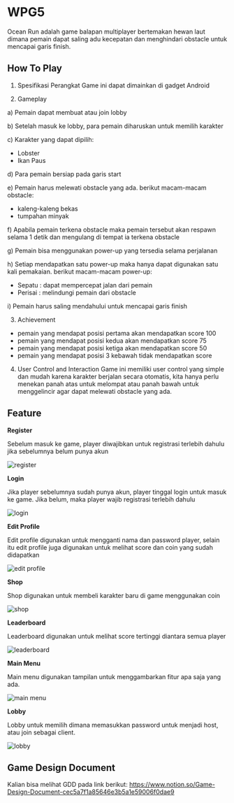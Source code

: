 # WPG5
Ocean Run adalah game balapan multiplayer bertemakan hewan laut dimana pemain dapat saling adu kecepatan dan menghindari obstacle untuk mencapai garis finish.

## How To Play
1. Spesifikasi Perangkat
Game ini dapat dimainkan di gadget Android

2. Gameplay

a) Pemain dapat membuat atau join lobby

b) Setelah masuk ke lobby, para pemain diharuskan untuk memilih karakter

c) Karakter yang dapat dipilih:
- Lobster
- Ikan Paus

d) Para pemain bersiap pada garis start

e) Pemain harus melewati obstacle yang ada. berikut macam-macam obstacle:
- kaleng-kaleng bekas
- tumpahan minyak

f) Apabila pemain terkena obstacle maka pemain tersebut akan respawn selama 1 detik dan mengulang di tempat ia terkena obstacle

g) Pemain bisa menggunakan power-up yang tersedia selama perjalanan

h) Setiap mendapatkan satu power-up maka hanya dapat digunakan satu kali pemakaian. berikut macam-macam power-up:
- Sepatu : dapat mempercepat jalan dari pemain
- Perisai : melindungi pemain dari obstacle

i) Pemain harus saling mendahului untuk mencapai garis finish

3. Achievement
- pemain yang mendapat posisi pertama akan mendapatkan score 100
- pemain yang mendapat posisi kedua akan mendapatkan score 75
- pemain yang mendapat posisi ketiga akan mendapatkan score 50
- pemain yang mendapat posisi 3 kebawah tidak mendapatkan score

4. User Control and Interaction
Game ini memiliki user control yang simple dan mudah karena karakter berjalan secara otomatis, kita hanya perlu menekan panah atas untuk melompat atau panah bawah untuk menggelincir agar dapat melewati obstacle yang ada.

## Feature

**Register**

Sebelum masuk ke game, player diwajibkan untuk registrasi terlebih dahulu jika sebelumnya belum punya akun

![register](https://user-images.githubusercontent.com/63573499/147340909-1c8b24ac-a7a2-4f6a-a255-5f54e41116b5.png)



**Login**

Jika player sebelumnya sudah punya akun, player tinggal login untuk masuk ke game. Jika belum, maka player wajib registrasi terlebih dahulu

![login](https://user-images.githubusercontent.com/63573499/147314271-fc3b31ad-5473-4dbd-b9e8-f393e56d5278.png)



**Edit Profile**

Edit profile digunakan untuk mengganti nama dan password player, selain itu edit profile juga digunakan untuk melihat score dan coin yang sudah didapatkan

![edit profile](https://user-images.githubusercontent.com/63573499/147314348-a885537f-d076-42e2-b75e-fb49fb616e5c.png)



**Shop**

Shop digunakan untuk membeli karakter baru di game menggunakan coin

![shop](https://user-images.githubusercontent.com/63573499/147314441-fed9a38a-d184-467b-8da3-e2db497b3644.png)



**Leaderboard**

Leaderboard digunakan untuk melihat score tertinggi diantara semua player

![leaderboard](https://user-images.githubusercontent.com/63573499/147314453-d67caad2-fc6f-4a7f-ae28-9308d9d754ab.png)



**Main Menu**

Main menu digunakan tampilan untuk menggambarkan fitur apa saja yang ada.

![main menu](https://user-images.githubusercontent.com/63573499/147314457-6095f599-0298-405a-ac6f-6cb0fc12f852.png)



**Lobby**

Lobby untuk memilih dimana memasukkan password untuk menjadi host, atau join sebagai client.

![lobby](https://user-images.githubusercontent.com/63573499/147314461-7b0d5898-bcd1-4c6d-869d-09e4cf5010c6.png)



## Game Design Document

Kalian bisa melihat GDD pada link berikut:
https://www.notion.so/Game-Design-Document-cec5a7f1a85646e3b5a1e59006f0dae9
